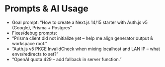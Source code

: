 # Prompts & AI Usage

- Goal prompt: “How to create a Next.js 14/15 starter with Auth.js v5 (Google), Prisma + Postgres”
- Fixes/debug prompts:
- “Prisma client did not initialize yet – help me align generator output & workspace root.”
- “Auth.js v5 PKCE InvalidCheck when mixing localhost and LAN IP – what envs/redirects to set?”
- “OpenAI quota 429 – add fallback in server function.”

